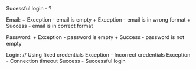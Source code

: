 Sucessful login - ?

Email:
    + Exception - email is empty
    + Exception - email is in wrong format 
    + Success - email is in correct format

Password:
    + Exception - password is empty
    + Success - password is not empty

Login:
    // Using fixed credentials
    Exception - Incorrect credentials
    Exception - Connection timeout
    Success - Successful login